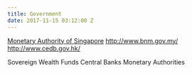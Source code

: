 ```yaml
---
title: Government
date: 2017-11-15 03:12:00 Z
---
```


[Monetary Authority of Singapore](http://www.mas.gov.sg)
http://www.bnm.gov.my/
http://www.cedb.gov.hk/

Sovereign Wealth Funds
Central Banks
Monetary Authorities